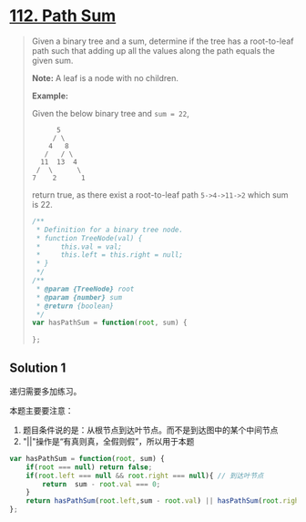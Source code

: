 # [112. Path Sum](https://leetcode.com/problems/path-sum/)

> Given a binary tree and a sum, determine if the tree has a root-to-leaf path such that adding up all the values along the path equals the given sum.
>
> **Note:** A leaf is a node with no children.
>
> **Example:**
>
> Given the below binary tree and `sum = 22`,
>
> ```
>       5
>      / \
>     4   8
>    /   / \
>   11  13  4
>  /  \      \
> 7    2      1
> ```
>
> return true, as there exist a root-to-leaf path `5->4->11->2` which sum is 22.
>
> ```javascript
> /**
>  * Definition for a binary tree node.
>  * function TreeNode(val) {
>  *     this.val = val;
>  *     this.left = this.right = null;
>  * }
>  */
> /**
>  * @param {TreeNode} root
>  * @param {number} sum
>  * @return {boolean}
>  */
> var hasPathSum = function(root, sum) {
>     
> };
> ```
>

## Solution 1

递归需要多加练习。

本题主要要注意：

1. 题目条件说的是：从根节点到达叶节点。而不是到达图中的某个中间节点
2. "||"操作是“有真则真，全假则假”，所以用于本题

```javascript
var hasPathSum = function(root, sum) {
    if(root === null) return false;
    if(root.left === null && root.right === null){ // 到达叶节点
        return  sum - root.val === 0;
   	}
    return hasPathSum(root.left,sum - root.val) || hasPathSum(root.right,sum - root.val); 
};
```


